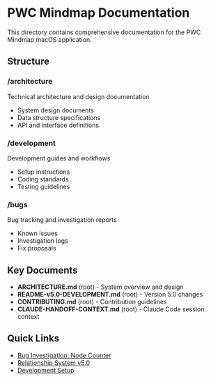 # PWC Mindmap Documentation

This directory contains comprehensive documentation for the PWC Mindmap macOS application.

## Structure

### /architecture
Technical architecture and design documentation
- System design documents
- Data structure specifications
- API and interface definitions

### /development
Development guides and workflows
- Setup instructions
- Coding standards
- Testing guidelines

### /bugs
Bug tracking and investigation reports
- Known issues
- Investigation logs
- Fix proposals

## Key Documents

- **ARCHITECTURE.md** (root) - System overview and design
- **README-v5.0-DEVELOPMENT.md** (root) - Version 5.0 changes
- **CONTRIBUTING.md** (root) - Contribution guidelines
- **CLAUDE-HANDOFF-CONTEXT.md** (root) - Claude Code session context

## Quick Links

- [Bug Investigation: Node Counter](/docs/bugs/node-counter-investigation.md)
- [Relationship System v5.0](/docs/architecture/relationship-system.md)
- [Development Setup](/docs/development/setup.md)
